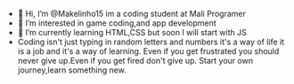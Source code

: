 - 👋 Hi, I’m @Makelinho15 im a coding student at Mali Programer
- 👀 I’m interested in game coding,and app development
- 🌱 I’m currently learning HTML,CSS but soon I will start with JS
- Coding isn't just typing in random letters and numbers it's a way of life it is a job and it's a way of learning. Even if you get frustrated you should never give up.Even if you get fired don't give up. Start your own journey,learn something new.

